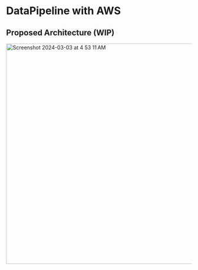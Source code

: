 # DataPipeline with AWS

## Proposed Architecture (WIP)
<img width="598" alt="Screenshot 2024-03-03 at 4 53 11 AM" src="https://github.com/anhduy1202/aws-datapipeline/assets/58461444/b76514df-39f3-423c-bebd-4b819712d22b">
